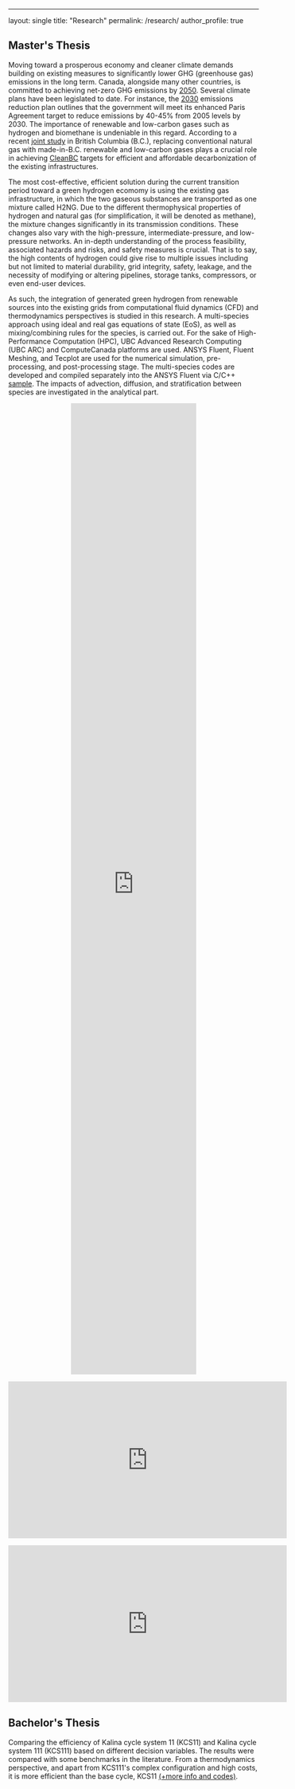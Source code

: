 ---
layout: single
title: "Research"
permalink: /research/
author_profile: true


## Master's Thesis
Moving toward a prosperous economy and cleaner climate demands building on existing measures to significantly lower GHG (greenhouse gas) emissions in the long term. Canada, alongside many other countries, is committed to achieving net-zero GHG emissions by <a href="https://www.canada.ca/en/services/environment/weather/climatechange/climate-plan/net-zero-emissions-2050.html" target="_blank">2050</a>. Several climate plans have been legislated to date. For instance, the <a href="https://publications.gc.ca/collections/collection_2022/eccc/En4-460-2022-eng.pdf" target="_blank">2030</a> emissions reduction plan outlines that the government will meet its enhanced Paris Agreement target to reduce emissions by 40-45% from 2005 levels by 2030. The importance of renewable and low-carbon gases such as hydrogen and biomethane is undeniable in this regard. According to a recent <a href="https://www.cdn.fortisbc.com/libraries/docs/default-source/news-events/bc-renewable-and-low-carbon-gas-supply-potential-study-2022-03-11.pdf" target="_blank">joint study</a> in British Columbia (B.C.), replacing conventional natural gas with made-in-B.C. renewable and low-carbon gases plays a crucial role in achieving <a href="https://www2.gov.bc.ca/assets/gov/environment/climate-change/action/cleanbc/cleanbc_roadmap_2030.pdf" target="_blank">CleanBC</a> targets for efficient and affordable decarbonization of the existing infrastructures.

The most cost-effective, efficient solution during the current transition period toward a green hydrogen ecomomy is using the existing gas infrastructure, in which the two gaseous substances are transported as one mixture called H2NG. Due to the different thermophysical properties of hydrogen and natural gas (for simplification, it will be denoted as methane), the mixture changes significantly in its transmission conditions. These changes also vary with the high-pressure, intermediate-pressure, and low-pressure networks. An in-depth understanding of the process feasibility, associated hazards and risks, and safety measures is crucial. That is to say, the high contents of hydrogen could give rise to multiple issues including but not limited to material durability, grid integrity, safety, leakage, and the necessity of modifying or altering pipelines, storage tanks, compressors, or even end-user devices.

As such, the integration of generated green hydrogen from renewable sources into the existing grids from computational fluid dynamics (CFD) and thermodynamics perspectives is studied in this research. A multi-species approach using ideal and real gas equations of state (EoS), as well as mixing/combining rules for the species, is carried out. For the sake of High-Performance Computation (HPC), UBC Advanced Research Computing (UBC ARC) and ComputeCanada platforms are used. ANSYS Fluent, Fluent Meshing, and Tecplot are used for the numerical simulation, pre-processing, and post-processing stage. The multi-species codes are developed and compiled separately into the ANSYS Fluent via C/C++ <a href="https://github.com/arashjkh/Directed-Studies-UBC-course" target="_blank">sample</a>. The impacts of advection, diffusion, and stratification between species are investigated in the analytical part.

<p align='center'>
<iframe width="50%" height="50%" src="https://www.youtube.com/embed/1FZDPt9dYYA" title="YouTube video player" frameborder="0" allow="accelerometer; autoplay; clipboard-write; encrypted-media; gyroscope; picture-in-picture" allowfullscreen></iframe>
</p>

<p align='center'>
<iframe width="560" height="315" src="https://www.youtube.com/embed/5f-mjwgE9zI" title="YouTube video player" frameborder="0" allow="accelerometer; autoplay; clipboard-write; encrypted-media; gyroscope; picture-in-picture" allowfullscreen></iframe>
</p>

<p align='center'>
<iframe width="560" height="315" src="https://www.youtube.com/embed/mLNrwxAYXDo" title="YouTube video player" frameborder="0" allow="accelerometer; autoplay; clipboard-write; encrypted-media; gyroscope; picture-in-picture" allowfullscreen></iframe>
</p>

## Bachelor's Thesis
Comparing the efficiency of Kalina cycle system 11 (KCS11) and Kalina cycle system 111 (KCS111) based on different decision variables. The results were compared with some benchmarks in the literature. From a thermodynamics perspective, and apart from KCS111's complex configuration and high costs, it is more efficient than the base cycle, KCS11 <a href="https://github.com/arashjkh/Thermodynamic-and-exergy-analysis-of-KCS11-and-two-other-types-with-three-pressure-levels-BSc-Thesis" target="_blank">(+more info and codes)</a>.


